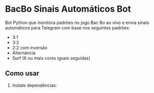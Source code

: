 # BacBo Sinais Automáticos Bot

Bot Python que monitora padrões no jogo Bac Bo ao vivo e envia sinais automáticos para Telegram com base nos seguintes padrões:

- 3:1
- 3:2
- 2:2 com inversão
- Alternância
- Surf (6 ou mais cores iguais seguidas)

## Como usar

1. Instale dependências:

